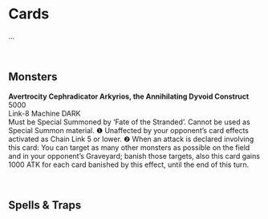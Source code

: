 # Cards

...


<br>


## Monsters

**Avertrocity Cephradicator Arkyrios, the Annihilating Dyvoid Construct**  5000  
Link-8 Machine DARK  
Must be Special Summoned by ‘Fate of the Stranded’. Cannot be used as Special Summon material. ❶ Unaffected by your opponent’s card effects activated as Chain Link 5 or lower. ❷ When an attack is declared involving this card: You can target as many other monsters as possible on the field and in your opponent’s Graveyard; banish those targets, also this card gains 1000 ATK for each card banished by this effect, until the end of this turn.


<br>


## Spells & Traps
